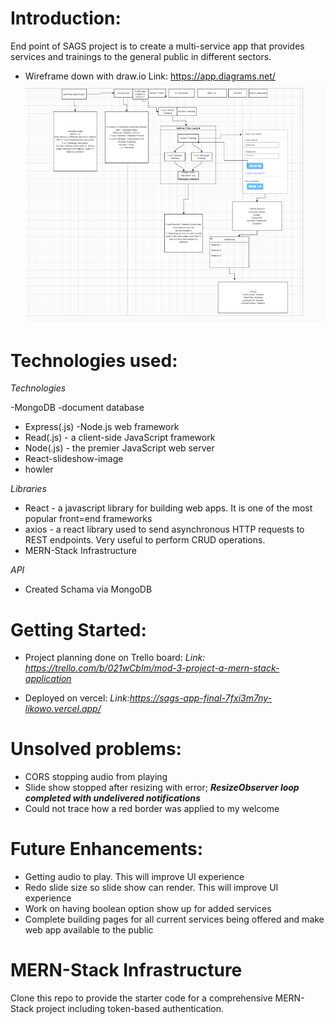 # Introduction:

 End point of SAGS project is to create a multi-service app that provides services and trainings to the general public in different sectors.

- Wireframe down with draw.io
Link: https://app.diagrams.net/
![Alt text](image.png)

# Technologies used:

*Technologies*

-MongoDB -document database
- Express(.js) -Node.js web framework
- Read(.js) - a client-side JavaScript framework
- Node(.js) - the premier JavaScript web server
- React-slideshow-image
- howler

*Libraries*
- React - a javascript library for building web apps. It is one of the most popular front=end frameworks
- axios - a react library used to send asynchronous HTTP requests to REST endpoints. Very useful to perform CRUD operations.
- MERN-Stack Infrastructure

*API*
- Created Schama via MongoDB

# Getting Started: 

- Project planning done on Trello board:
*Link: https://trello.com/b/021wCbIm/mod-3-project-a-mern-stack-application*

- Deployed on vercel:
*Link:https://sags-app-final-7fxi3m7ny-likowo.vercel.app/*

# Unsolved problems:

- CORS stopping audio from playing
- Slide show stopped after resizing with error;  ***ResizeObserver loop completed with undelivered notifications***
- Could not trace how a red border was applied to my welcome <span>

# Future Enhancements:

- Getting audio to play. This will improve UI experience
- Redo slide size so slide show can render. This will improve UI experience
- Work on having boolean option show up for added services
- Complete building pages for all current services being offered and make web app available to the public





# MERN-Stack Infrastructure

Clone this repo to provide the starter code for a comprehensive MERN-Stack project including token-based authentication.